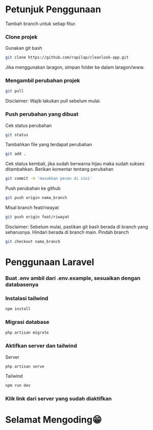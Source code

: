 # Petunjuk Penggunaan
Tambah branch untuk setiap fitur.

### Clone projek
 Gunakan git bash
```bash
git clone https://github.com/rapilap/cleanlook-app.git
```
Jika menggunakan laragon, simpan folder ke dalam laragon/www.

### Mengambil perubahan projek
```bash
git pull
```
Disclaimer: Wajib lakukan pull sebelum mulai.

### Push perubahan yang dibuat
Cek status perubahan
```bash
git status
```
Tambahkan file yang terdapat perubahan
```bash
git add .
```
Cek status kembali, jika sudah berwarna hijau maka sudah sukses ditambahkan.
Berikan komentar tentang perubahan
```bash
git commit -m 'masukkan pesan di sini'
```
Push perubahan ke github
```bash
git push origin nama_branch
```
Misal branch feat/riwayat
```bash
git push origin feat/riwayat
```
Disclaimer: Sebelum mulai, pastikan git bash berada di branch yang seharusnya. Hindari berada di branch main.
Pindah branch
```bash
git checkout nama_branch
```

# Penggunaan Laravel

### Buat .env ambil dari .env.example, sesuaikan dengan databasenya

### Instalasi tailwind
```bash
npm install
```

### Migrasi database
```bash
php artisan migrate
```

### Aktifkan server dan tailwind
Server
```bash
php artisan serve
```
Tailwind
```bash
npm run dev
```

### Klik link dari server yang sudah diaktifkan

# Selamat Mengoding😁
